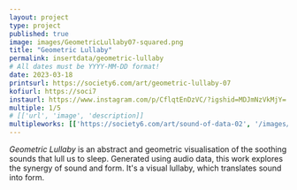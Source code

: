 ```yaml
---
layout: project
type: project
published: true
image: images/GeometricLullaby07-squared.png
title: "Geometric Lullaby"
permalink: insertdata/geometric-lullaby
# All dates must be YYYY-MM-DD format!
date: 2023-03-18
printsurl: https://society6.com/art/geometric-lullaby-07
kofiurl: https://soci7
instaurl: https://www.instagram.com/p/CflqtEnDzVC/?igshid=MDJmNzVkMjY=
multiple: 1/5
# [['url', 'image', 'description]]
multipleworks: [['https://society6.com/art/sound-of-data-02', '/images/GeometricLullaby01-squared.png', 'Geometric Lullaby 2/5'], ['https://society6.com/art/geometric-lullaby-01', '/images/GeometricLullaby05-squared.png', 'Geometric Lullaby 5/5']]
---
```


*Geometric Lullaby* is an abstract and geometric visualisation of the soothing sounds that lull us to sleep. Generated using audio data, this work explores the synergy of sound and form. It's a visual lullaby, which translates sound into form.
